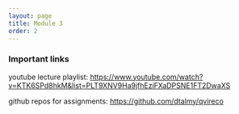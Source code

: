 ```yaml
---
layout: page
title: Module 3
order: 2
---
```


### Important links

youtube lecture playlist: https://www.youtube.com/watch?v=KTK6SPd8hkM&list=PLT9XNV9Ha9jfhEziFXaDPSNE1FT2DwaXS

github repos for assignments: https://github.com/dtalmy/qvireco

